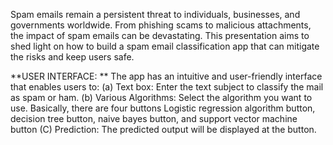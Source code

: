 Spam emails remain a persistent threat to individuals, businesses, and governments worldwide. From phishing scams to malicious attachments, the impact of spam emails can be devastating. This presentation aims to shed light on how to build a spam email classification app that can mitigate the risks and keep users safe.




**USER INTERFACE: **
The app has an intuitive and user-friendly interface that enables users to:
(a) Text box: Enter the text subject to classify the mail as spam or ham.
(b) Various Algorithms: Select the algorithm you want to use. Basically, there are four buttons Logistic regression algorithm button, decision tree button, naive bayes button, and support vector machine button
(C) Prediction: The predicted output will be displayed at the button.
